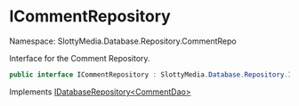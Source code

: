 # ICommentRepository

Namespace: SlottyMedia.Database.Repository.CommentRepo

Interface for the Comment Repository.

```csharp
public interface ICommentRepository : SlottyMedia.Database.Repository.IDatabaseRepository`1[[SlottyMedia.Database.Daos.CommentDao, SlottyMedia.Database, Version=1.0.0.0, Culture=neutral, PublicKeyToken=null]]
```

Implements [IDatabaseRepository&lt;CommentDao&gt;](./slottymedia.database.repository.idatabaserepository-1.md)
